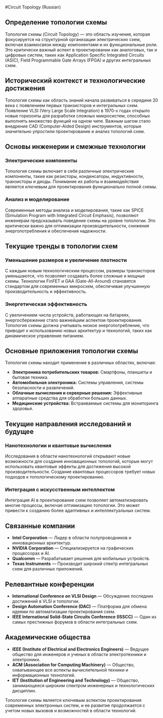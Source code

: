#Circuit Topology (Russian)

## Определение топологии схемы

Топология схемы (Circuit Topology) — это область изучения, которая фокусируется на структурной организации электрических схем, включая взаимосвязи между компонентами и их функциональные роли. Это критически важный аспект в проектировании как аналоговых, так и цифровых систем, таких как Application Specific Integrated Circuits (ASIC), Field Programmable Gate Arrays (FPGA) и других интегральных схем.

## Исторический контекст и технологические достижения

Топология схемы как область знаний начала развиваться в середине 20 века с появлением первых транзисторов и интегральных схем. Появление VLSI (Very Large Scale Integration) в 1970-х годах открыло новые горизонты для разработки сложных микросистем, способных выполнять множество функций на одном чипе. Важным шагом стало внедрение CAD (Computer-Aided Design) инструментов, которые значительно упростили проектирование и анализ топологий схем.

## Основы инженерии и смежные технологии

### Электрические компоненты

Топология схемы включает в себя различные электрические компоненты, такие как резисторы, конденсаторы, индуктивности, транзисторы и диоды. Понимание их работы и взаимодействия является ключевым для проектирования функционально полной схемы.

### Анализ и моделирование

Современные методы анализа и моделирования, такие как SPICE (Simulation Program with Integrated Circuit Emphasis), позволяют инженерам предсказывать поведение схемы на уровне топологии. Это критически важно для оптимизации производительности, снижения энергопотребления и обеспечения надежности.

## Текущие тренды в топологии схем

### Уменьшение размеров и увеличение плотности

С каждым новым технологическим процессом, размеры транзисторов уменьшаются, что позволяет создавать более сложные и мощные схемы. Технологии FinFET и GAA (Gate-All-Around) становятся стандартом для современных микросхем, обеспечивая улучшенную производительность и эффективность.

### Энергетическая эффективность

С увеличением числа устройств, работающих на батареях, энергосбережение стало важнейшим аспектом проектирования. Топология схемы должна учитывать низкое энергопотребление, что приводит к использованию новых архитектур и технологий, таких как динамическое управление питанием.

## Основные приложения топологии схемы

Топология схемы находит применение в различных областях, включая:

- **Электроника потребительских товаров:** Смартфоны, планшеты и бытовая техника.
- **Автомобильная электроника:** Системы управления, системы безопасности и развлечений.
- **Облачные вычисления и серверные решения:** Эффективные аппаратные средства для обработки больших данных.
- **Медицинские устройства:** Встраиваемые системы для мониторинга здоровья.

## Текущие направления исследований и будущее

### Нанотехнологии и квантовые вычисления

Исследования в области нанотехнологий открывают новые возможности для создания инновационных топологий, которые могут использовать квантовые эффекты для достижения высокой производительности. Создание квантовых процессоров требует новых подходов к топологическому проектированию.

### Интеграция с искусственным интеллектом

Интеграция AI в проектирование схем позволяет автоматизировать многие процессы, включая оптимизацию топологии. Это может привести к созданию более адаптивных и интеллектуальных систем.

## Связанные компании

- **Intel Corporation** — Лидер в области полупроводников и инновационных архитектур.
- **NVIDIA Corporation** — Специализируется на графических процессорах и AI.
- **Qualcomm** — Разрабатывает решения для мобильных устройств.
- **Texas Instruments** — Производит широкий спектр интегральных схем для различных приложений.

## Релевантные конференции

- **International Conference on VLSI Design** — Обсуждение последних достижений в VLSI и топологии.
- **Design Automation Conference (DAC)** — Платформа для обмена идеями по автоматизации проектирования схем.
- **IEEE International Solid-State Circuits Conference (ISSCC)** — Один из самых престижных форумов в области интегральных схем.

## Академические общества

- **IEEE (Institute of Electrical and Electronics Engineers)** — Ведущее общество для инженеров и ученых в области электротехники и электроники.
- **ACM (Association for Computing Machinery)** — Общество, охватывающее все аспекты вычислительной техники и информационных технологий.
- **IET (Institution of Engineering and Technology)** — Общество, занимающееся широким спектром инженерных и технологических дисциплин. 

Топология схемы является ключевым аспектом проектирования современных электронных систем, и ее развитие продолжается с учетом новых вызовов и возможностей в области технологий.